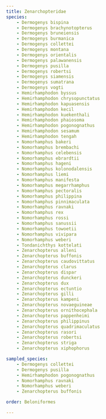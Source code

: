 ```yaml
---
title: Zenarchopteridae
species:
    - Dermogenys bispina
    - Dermogenys brachynotopterus
    - Dermogenys bruneiensis
    - Dermogenys burmanica
    - Dermogenys collettei
    - Dermogenys montana
    - Dermogenys orientalis
    - Dermogenys palawanensis
    - Dermogenys pusilla
    - Dermogenys robertsi
    - Dermogenys siamensis
    - Dermogenys sumatrana
    - Dermogenys vogti
    - Hemirhamphodon byssus
    - Hemirhamphodon chrysopunctatus
    - Hemirhamphodon kapuasensis
    - Hemirhamphodon kecil
    - Hemirhamphodon kuekenthali
    - Hemirhamphodon phaiosoma
    - Hemirhamphodon pogonognathus
    - Hemirhamphodon sesamum
    - Hemirhamphodon tengah
    - Nomorhamphus bakeri
    - Nomorhamphus brembachi
    - Nomorhamphus celebensis
    - Nomorhamphus ebrardtii
    - Nomorhamphus hageni
    - Nomorhamphus kolonodalensis
    - Nomorhamphus liemi
    - Nomorhamphus manifesta
    - Nomorhamphus megarrhamphus
    - Nomorhamphus pectoralis
    - Nomorhamphus philippina
    - Nomorhamphus pinnimaculata
    - Nomorhamphus ravnaki
    - Nomorhamphus rex
    - Nomorhamphus rossi
    - Nomorhamphus sanussii
    - Nomorhamphus towoetii
    - Nomorhamphus vivipara
    - Nomorhamphus weberi
    - Tondanichthys kottelati
    - Zenarchopterus alleni
    - Zenarchopterus buffonis
    - Zenarchopterus caudovittatus
    - Zenarchopterus clarus
    - Zenarchopterus dispar
    - Zenarchopterus dunckeri
    - Zenarchopterus dux
    - Zenarchopterus ectuntio
    - Zenarchopterus gilli
    - Zenarchopterus kampeni
    - Zenarchopterus novaeguineae
    - Zenarchopterus ornithocephala
    - Zenarchopterus pappenheimi
    - Zenarchopterus philippinus
    - Zenarchopterus quadrimaculatus
    - Zenarchopterus rasori
    - Zenarchopterus robertsi
    - Zenarchopterus striga
    - Zenarchopterus xiphophorus

sampled_species:
    - Dermogenys collettei
    - Dermogenys pusilla
    - Hemirhamphodon pogonognathus
    - Nomorhamphus ravnaki
    - Nomorhamphus weberi
    - Zenarchopterus buffonis

order: Beloniformes

---
```


